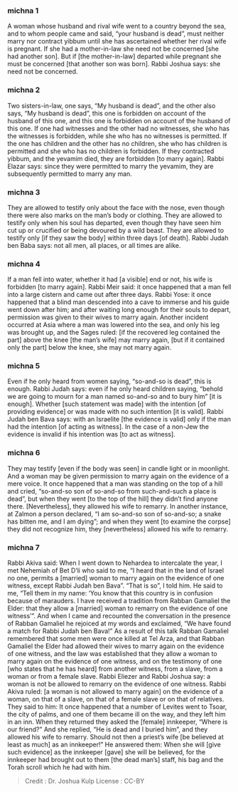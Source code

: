 
### michna 1
A woman whose husband and rival wife went to a country beyond the sea, and to whom people came and said, “your husband is dead”, must neither marry nor contract yibbum until she has ascertained whether her rival wife is pregnant. If she had a mother-in-law she need not be concerned [she had another son]. But if [the mother-in-law] departed while pregnant she must be concerned [that another son was born]. Rabbi Joshua says: she need not be concerned.

### michna 2
Two sisters-in-law, one says, “My husband is dead”, and the other also says, “My husband is dead”, this one is forbidden on account of the husband of this one, and this one is forbidden on account of the husband of this one. If one had witnesses and the other had no witnesses, she who has the witnesses is forbidden, while she who has no witnesses is permitted. If the one has children and the other has no children, she who has children is permitted and she who has no children is forbidden. If they contracted yibbum, and the yevamim died, they are forbidden [to marry again]. Rabbi Elazar says: since they were permitted to marry the yevamim, they are subsequently permitted to marry any man.

### michna 3
They are allowed to testify only about the face with the nose, even though there were also marks on the man’s body or clothing. They are allowed to testify only when his soul has departed, even though they have seen him cut up or crucified or being devoured by a wild beast. They are allowed to testify only [if they saw the body] within three days [of death]. Rabbi Judah ben Baba says: not all men, all places, or all times are alike.

### michna 4
If a man fell into water, whether it had [a visible] end or not, his wife is forbidden [to marry again]. Rabbi Meir said: it once happened that a man fell into a large cistern and came out after three days. Rabbi Yose: it once happened that a blind man descended into a cave to immerse and his guide went down after him; and after waiting long enough for their souls to depart, permission was given to their wives to marry again. Another incident occurred at Asia where a man was lowered into the sea, and only his leg was brought up, and the Sages ruled: [if the recovered leg contained the part] above the knee [the man’s wife] may marry again, [but if it contained only the part] below the knee, she may not marry again.

### michna 5
Even if he only heard from women saying, “so-and-so is dead”, this is enough. Rabbi Judah says: even if he only heard children saying, “behold we are going to mourn for a man named so-and-so and to bury him” [it is enough]. Whether [such statement was made] with the intention [of providing evidence] or was made with no such intention [it is valid]. Rabbi Judah ben Bava says: with an Israelite [the evidence is valid] only if the man had the intention [of acting as witness].  In the case of a non-Jew the evidence is invalid if his intention was [to act as witness].

### michna 6
They may testify [even if the body was seen] in candle light or in moonlight. And a woman may be given permission to marry again on the evidence of a mere voice. It once happened that a man was standing on the top of a hill and cried, “so-and-so son of so-and-so from such-and-such a place is dead”, but when they went [to the top of the hill] they didn’t find anyone there.  [Nevertheless], they allowed his wife to remarry. In another instance, at Zalmon a person declared, “I am so-and-so son of so-and-so; a snake has bitten me, and I am dying”; and when they went [to examine the corpse] they did not recognize him, they [nevertheless] allowed his wife to remarry.

### michna 7
Rabbi Akiva said: When I went down to Nehardea to intercalate the year, I met Nehemiah of Bet D’li who said to me, “I heard that in the land of Israel no one, permits a [married] woman to marry again on the evidence of one witness, except Rabbi Judah ben Bava”. “That is so”, I told him. He said to me, “Tell them in my name: ‘You know that this country is in confusion because of marauders.  I have received a tradition from Rabban Gamaliel the Elder: that they allow a [married] woman to remarry on the evidence of one witness’”.   And when I came and recounted the conversation in the presence of Rabban Gamaliel   he rejoiced at my words and exclaimed, “We have found a match for Rabbi Judah ben Bava!” As a result of this talk Rabban Gamaliel remembered that some men were once killed at Tel Arza, and that Rabban Gamaliel the Elder had allowed their wives to marry again on the evidence of one witness, and the law was established that they allow a woman to marry again on the evidence of one witness, and on the testimony of one [who states that he has heard] from another witness, from a slave, from a woman or from a female slave. Rabbi Eliezer and Rabbi Joshua say: a woman is not be allowed to remarry on the evidence of one witness. Rabbi Akiva ruled: [a woman is not allowed to marry again] on the evidence of a woman, on that of a slave, on that of a female slave or on that of relatives. They said to him: It once happened that a number of Levites went to Tsoar, the city of palms, and one of them became ill on the way, and they left him in an inn. When they returned they asked the [female] innkeeper, “Where is our friend?” And she replied, “He is dead and I buried him”, and they allowed his wife to remarry. Should not then a priest’s wife [be believed at least as much] as an innkeeper!” He answered them:  When she will [give such evidence] as the innkeeper [gave] she will be believed, for the innkeeper had brought out to them [the dead man’s] staff, his bag and the Torah scroll which he had with him.

>Credit : Dr. Joshua Kulp
>License : CC-BY